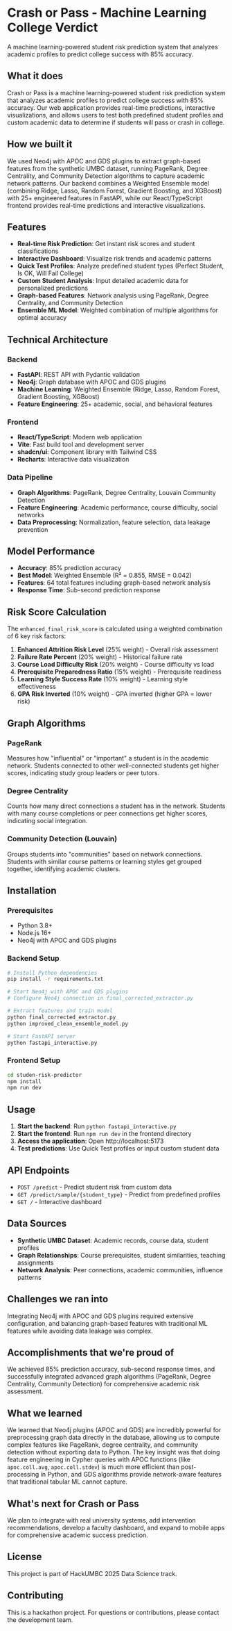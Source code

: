 # Crash or Pass - Machine Learning College Verdict

A machine learning-powered student risk prediction system that analyzes academic profiles to predict college success with 85% accuracy.

## What it does

Crash or Pass is a machine learning-powered student risk prediction system that analyzes academic profiles to predict college success with 85% accuracy. Our web application provides real-time predictions, interactive visualizations, and allows users to test both predefined student profiles and custom academic data to determine if students will pass or crash in college.

## How we built it

We used Neo4j with APOC and GDS plugins to extract graph-based features from the synthetic UMBC dataset, running PageRank, Degree Centrality, and Community Detection algorithms to capture academic network patterns. Our backend combines a Weighted Ensemble model (combining Ridge, Lasso, Random Forest, Gradient Boosting, and XGBoost) with 25+ engineered features in FastAPI, while our React/TypeScript frontend provides real-time predictions and interactive visualizations.

## Features

- **Real-time Risk Prediction**: Get instant risk scores and student classifications
- **Interactive Dashboard**: Visualize risk trends and academic patterns
- **Quick Test Profiles**: Analyze predefined student types (Perfect Student, Is OK, Will Fail College)
- **Custom Student Analysis**: Input detailed academic data for personalized predictions
- **Graph-based Features**: Network analysis using PageRank, Degree Centrality, and Community Detection
- **Ensemble ML Model**: Weighted combination of multiple algorithms for optimal accuracy

## Technical Architecture

### Backend
- **FastAPI**: REST API with Pydantic validation
- **Neo4j**: Graph database with APOC and GDS plugins
- **Machine Learning**: Weighted Ensemble (Ridge, Lasso, Random Forest, Gradient Boosting, XGBoost)
- **Feature Engineering**: 25+ academic, social, and behavioral features

### Frontend
- **React/TypeScript**: Modern web application
- **Vite**: Fast build tool and development server
- **shadcn/ui**: Component library with Tailwind CSS
- **Recharts**: Interactive data visualization

### Data Pipeline
- **Graph Algorithms**: PageRank, Degree Centrality, Louvain Community Detection
- **Feature Engineering**: Academic performance, course difficulty, social networks
- **Data Preprocessing**: Normalization, feature selection, data leakage prevention

## Model Performance

- **Accuracy**: 85% prediction accuracy
- **Best Model**: Weighted Ensemble (R² = 0.855, RMSE = 0.042)
- **Features**: 64 total features including graph-based network analysis
- **Response Time**: Sub-second prediction response

## Risk Score Calculation

The `enhanced_final_risk_score` is calculated using a weighted combination of 6 key risk factors:

1. **Enhanced Attrition Risk Level** (25% weight) - Overall risk assessment
2. **Failure Rate Percent** (20% weight) - Historical failure rate
3. **Course Load Difficulty Risk** (20% weight) - Course difficulty vs load
4. **Prerequisite Preparedness Ratio** (15% weight) - Prerequisite readiness
5. **Learning Style Success Rate** (10% weight) - Learning style effectiveness
6. **GPA Risk Inverted** (10% weight) - GPA inverted (higher GPA = lower risk)

## Graph Algorithms

### PageRank
Measures how "influential" or "important" a student is in the academic network. Students connected to other well-connected students get higher scores, indicating study group leaders or peer tutors.

### Degree Centrality
Counts how many direct connections a student has in the network. Students with many course completions or peer connections get higher scores, indicating social integration.

### Community Detection (Louvain)
Groups students into "communities" based on network connections. Students with similar course patterns or learning styles get grouped together, identifying academic clusters.

## Installation

### Prerequisites
- Python 3.8+
- Node.js 16+
- Neo4j with APOC and GDS plugins

### Backend Setup
```bash
# Install Python dependencies
pip install -r requirements.txt

# Start Neo4j with APOC and GDS plugins
# Configure Neo4j connection in final_corrected_extractor.py

# Extract features and train model
python final_corrected_extractor.py
python improved_clean_ensemble_model.py

# Start FastAPI server
python fastapi_interactive.py
```

### Frontend Setup
```bash
cd studen-risk-predictor
npm install
npm run dev
```

## Usage

1. **Start the backend**: Run `python fastapi_interactive.py`
2. **Start the frontend**: Run `npm run dev` in the frontend directory
3. **Access the application**: Open http://localhost:5173
4. **Test predictions**: Use Quick Test profiles or input custom student data

## API Endpoints

- `POST /predict` - Predict student risk from custom data
- `GET /predict/sample/{student_type}` - Predict from predefined profiles
- `GET /` - Interactive dashboard

## Data Sources

- **Synthetic UMBC Dataset**: Academic records, course data, student profiles
- **Graph Relationships**: Course prerequisites, student similarities, teaching assignments
- **Network Analysis**: Peer connections, academic communities, influence patterns

## Challenges we ran into

Integrating Neo4j with APOC and GDS plugins required extensive configuration, and balancing graph-based features with traditional ML features while avoiding data leakage was complex.

## Accomplishments that we're proud of

We achieved 85% prediction accuracy, sub-second response times, and successfully integrated advanced graph algorithms (PageRank, Degree Centrality, Community Detection) for comprehensive academic risk assessment.

## What we learned

We learned that Neo4j plugins (APOC and GDS) are incredibly powerful for preprocessing graph data directly in the database, allowing us to compute complex features like PageRank, degree centrality, and community detection without exporting data to Python. The key insight was that doing feature engineering in Cypher queries with APOC functions (like `apoc.coll.avg`, `apoc.coll.stdev`) is much more efficient than post-processing in Python, and GDS algorithms provide network-aware features that traditional tabular ML cannot capture.

## What's next for Crash or Pass

We plan to integrate with real university systems, add intervention recommendations, develop a faculty dashboard, and expand to mobile apps for comprehensive academic success prediction.

## License

This project is part of HackUMBC 2025 Data Science track.

## Contributing

This is a hackathon project. For questions or contributions, please contact the development team.
